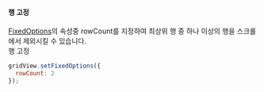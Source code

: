 #### 행 고정
[FixedOptions](http://help.realgrid.com/api/types/FixedOptions/)의 속성중 rowCount를 지정하여 최상위 행 중 하나 이상의 행을 스크롤에서 제외시킬 수 있습니다.  
<a class="btn primary small round lowercase" id="btnSetRowCount">행 고정</a>

```js
gridView.setFixedOptions({
  rowCount: 2
});
```

<script>

  $('#btnSetRowCount').click(function() {
    gridView.setFixedOptions({
      rowCount: 2
    });
  });

</script>
